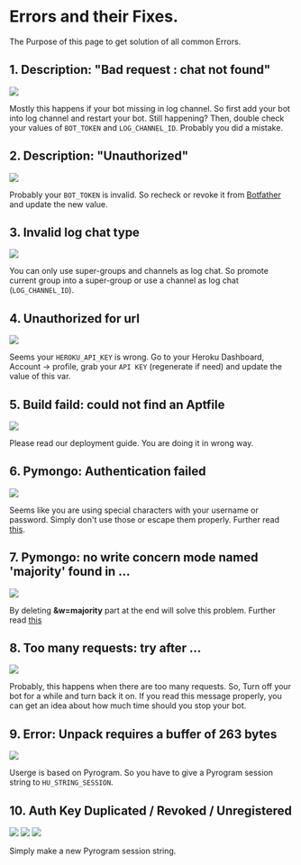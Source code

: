 # Errors and their Fixes.

The Purpose of this page to get solution of all common Errors.

## 1. Description: "Bad request : chat not found"

![](https://telegra.ph/file/1b707364fd2bb0e6a3805.jpg)

Mostly this happens if your bot missing in log channel. So first add your bot into log channel and restart your bot.
Still happening? Then, double check your values of `BOT_TOKEN` and `LOG_CHANNEL_ID`. Probably you did a mistake.

## 2. Description: "Unauthorized"

![](https://i.imgur.com/NktHbGR.jpg)

Probably your `BOT_TOKEN` is invalid. So recheck or revoke it from [Botfather](https://t.me/BotFather) and update the new value.

## 3. Invalid log chat type

![](https://i.imgur.com/440c4kW.jpg)

You can only use super-groups and channels as log chat. So promote current group into a super-group or use a channel as log chat (`LOG_CHANNEL_ID`).

## 4. Unauthorized for url

![](https://i.imgur.com/5DPIgbE.jpg)

Seems your `HEROKU_API_KEY` is wrong. Go to your Heroku Dashboard, Account -> profile, grab your `API KEY` (regenerate if need) and update the value of this var.

## 5. Build faild: could not find an Aptfile

![](https://i.imgur.com/uGniomq.jpg)

Please read our deployment guide. You are doing it in wrong way.

## 6. Pymongo: Authentication failed

![](https://i.imgur.com/qGlQ3ft.jpg)

Seems like you are using special characters with your username or password. Simply don't use those or escape them properly.
Further read [this](https://stackoverflow.com/a/64846679).

## 7. Pymongo: no write concern mode named 'majority' found in ...

![](https://i.imgur.com/eCasnjv.jpg)

By deleting **&w=majority** part at the end will solve this problem. Further read [this](https://stackoverflow.com/a/65507979)

## 8. Too many requests: try after ...

![](https://i.imgur.com/O9OrBcN.jpg)

Probably, this happens when there are too many requests. So, Turn off your bot for a while and turn back it on. If you read this message properly, you can get an idea about how much time should you stop your bot.

## 9. Error: Unpack requires a buffer of 263 bytes

![](https://i.imgur.com/NySBc32.jpg)

Userge is based on Pyrogram. So you have to give a Pyrogram session string to `HU_STRING_SESSION`.

## 10. Auth Key Duplicated / Revoked / Unregistered

![](https://i.imgur.com/jmS2GuV.jpg)
![](https://i.imgur.com/CGKBGCY.jpg)
![](https://i.imgur.com/o23werB.jpg)

Simply make a new Pyrogram session string.


